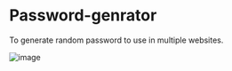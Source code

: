 # Password-genrator

To generate random password to use in multiple websites.

![image](https://user-images.githubusercontent.com/109961309/210384743-ab8c6478-ef97-4ac9-969b-b5ed77487e95.png)

